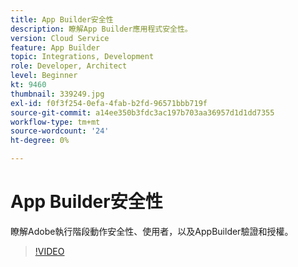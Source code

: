 ```yaml
---
title: App Builder安全性
description: 瞭解App Builder應用程式安全性。
version: Cloud Service
feature: App Builder
topic: Integrations, Development
role: Developer, Architect
level: Beginner
kt: 9460
thumbnail: 339249.jpg
exl-id: f0f3f254-0efa-4fab-b2fd-96571bbb719f
source-git-commit: a14ee350b3fdc3ac197b703aa36957d1d1dd7355
workflow-type: tm+mt
source-wordcount: '24'
ht-degree: 0%

---
```


# App Builder安全性

瞭解Adobe執行階段動作安全性、使用者，以及AppBuilder驗證和授權。

>[!VIDEO](https://video.tv.adobe.com/v/339249/?quality=12&learn=on)
